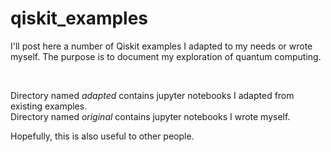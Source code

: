# qiskit_examples
<p>I'll post here a number of Qiskit examples I adapted to my needs or wrote myself. 
The purpose is to document my exploration of quantum computing. 
</p>
<br/>
<p>
  Directory named <i>adapted</i> contains jupyter notebooks I adapted from existing examples. 
<br/>
  Directory named <i>original</i> contains jupyter notebooks I wrote myself. 
<br/>
</p>
<p>
Hopefully, this is also useful to other people.
</p>
